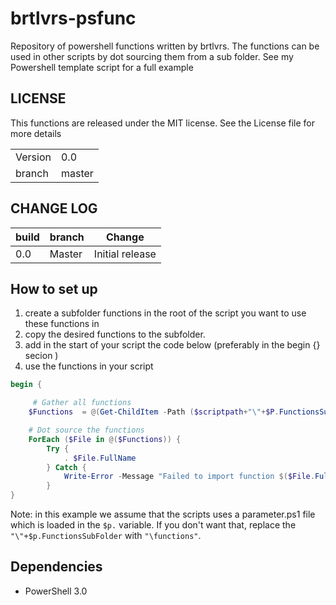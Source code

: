 # brtlvrs-psfunc

Repository of powershell functions written by brtlvrs.
The functions can be used in other scripts by dot sourcing them from a sub folder.
See my Powershell template script for a full example

## LICENSE

This functions are released under the MIT license. See the License file for more details

| | |
|---|---|
| Version | 0.0|
| branch | master|

## CHANGE LOG

|build|branch |  Change |
|---|---|---|
|0.0| Master| Initial release|

## How to set up

1. create a subfolder functions in the root of the script you want to use these functions in
1. copy the desired functions to the subfolder.
1. add in the start of your script  the code below (preferably in the begin {} secion
)
1. use the functions in your script

```powershell
begin {

	 # Gather all functions
    $Functions  = @(Get-ChildItem -Path ($scriptpath+"\"+$P.FunctionsSubFolder) -Filter *.ps1 -ErrorAction SilentlyContinue)

    # Dot source the functions
    ForEach ($File in @($Functions)) {
        Try {
            . $File.FullName
        } Catch {
            Write-Error -Message "Failed to import function $($File.FullName): $_"
        }
}
```
Note: in this example we assume that the scripts uses a parameter.ps1 file which is loaded in the ```$p.``` variable. If you don't want that, replace the ```"\"+$p.FunctionsSubFolder``` with ```"\functions"```.

## Dependencies

- PowerShell 3.0